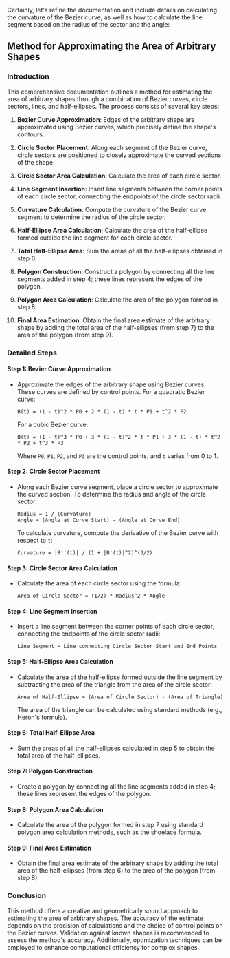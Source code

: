 Certainly, let's refine the documentation and include details on calculating the curvature of the Bezier curve, as well as how to calculate the line segment based on the radius of the sector and the angle:

## Method for Approximating the Area of Arbitrary Shapes

### Introduction

This comprehensive documentation outlines a method for estimating the area of arbitrary shapes through a combination of Bezier curves, circle sectors, lines, and half-ellipses. The process consists of several key steps:

1. **Bezier Curve Approximation**: Edges of the arbitrary shape are approximated using Bezier curves, which precisely define the shape's contours.

2. **Circle Sector Placement**: Along each segment of the Bezier curve, circle sectors are positioned to closely approximate the curved sections of the shape.

3. **Circle Sector Area Calculation**: Calculate the area of each circle sector.

4. **Line Segment Insertion**: Insert line segments between the corner points of each circle sector, connecting the endpoints of the circle sector radii.

5. **Curvature Calculation**: Compute the curvature of the Bezier curve segment to determine the radius of the circle sector.

6. **Half-Ellipse Area Calculation**: Calculate the area of the half-ellipse formed outside the line segment for each circle sector.

7. **Total Half-Ellipse Area**: Sum the areas of all the half-ellipses obtained in step 6.

8. **Polygon Construction**: Construct a polygon by connecting all the line segments added in step 4; these lines represent the edges of the polygon.

9. **Polygon Area Calculation**: Calculate the area of the polygon formed in step 8.

10. **Final Area Estimation**: Obtain the final area estimate of the arbitrary shape by adding the total area of the half-ellipses (from step 7) to the area of the polygon (from step 9).

### Detailed Steps

#### Step 1: Bezier Curve Approximation

- Approximate the edges of the arbitrary shape using Bezier curves. These curves are defined by control points. For a quadratic Bezier curve:

   ```
   B(t) = (1 - t)^2 * P0 + 2 * (1 - t) * t * P1 + t^2 * P2
   ```

   For a cubic Bezier curve:

   ```
   B(t) = (1 - t)^3 * P0 + 3 * (1 - t)^2 * t * P1 + 3 * (1 - t) * t^2 * P2 + t^3 * P3
   ```

   Where `P0`, `P1`, `P2`, and `P3` are the control points, and `t` varies from 0 to 1.

#### Step 2: Circle Sector Placement

- Along each Bezier curve segment, place a circle sector to approximate the curved section. To determine the radius and angle of the circle sector:

   ```
   Radius = 1 / (Curvature)
   Angle = (Angle at Curve Start) - (Angle at Curve End)
   ```

   To calculate curvature, compute the derivative of the Bezier curve with respect to `t`:

   ```
   Curvature = |B''(t)| / (1 + |B'(t)|^2)^(3/2)
   ```

#### Step 3: Circle Sector Area Calculation

- Calculate the area of each circle sector using the formula:

   ```
   Area of Circle Sector = (1/2) * Radius^2 * Angle
   ```

#### Step 4: Line Segment Insertion

- Insert a line segment between the corner points of each circle sector, connecting the endpoints of the circle sector radii:

   ```
   Line Segment = Line connecting Circle Sector Start and End Points
   ```

#### Step 5: Half-Ellipse Area Calculation

- Calculate the area of the half-ellipse formed outside the line segment by subtracting the area of the triangle from the area of the circle sector:

   ```
   Area of Half-Ellipse = (Area of Circle Sector) - (Area of Triangle)
   ```

   The area of the triangle can be calculated using standard methods (e.g., Heron's formula).

#### Step 6: Total Half-Ellipse Area

- Sum the areas of all the half-ellipses calculated in step 5 to obtain the total area of the half-ellipses.

#### Step 7: Polygon Construction

- Create a polygon by connecting all the line segments added in step 4; these lines represent the edges of the polygon.

#### Step 8: Polygon Area Calculation

- Calculate the area of the polygon formed in step 7 using standard polygon area calculation methods, such as the shoelace formula.

#### Step 9: Final Area Estimation

- Obtain the final area estimate of the arbitrary shape by adding the total area of the half-ellipses (from step 6) to the area of the polygon (from step 8).

### Conclusion

This method offers a creative and geometrically sound approach to estimating the area of arbitrary shapes. The accuracy of the estimate depends on the precision of calculations and the choice of control points on the Bezier curves. Validation against known shapes is recommended to assess the method's accuracy. Additionally, optimization techniques can be employed to enhance computational efficiency for complex shapes.
